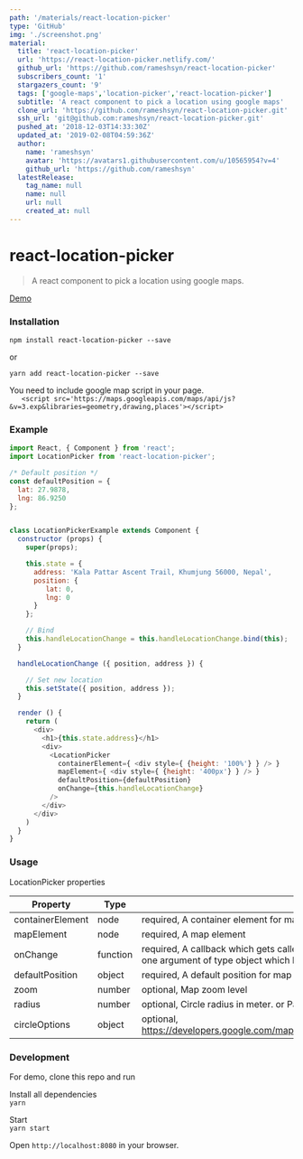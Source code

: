 ```yaml
---
path: '/materials/react-location-picker'
type: 'GitHub'
img: './screenshot.png'
material:
  title: 'react-location-picker'
  url: 'https://react-location-picker.netlify.com/'
  github_url: 'https://github.com/rameshsyn/react-location-picker'
  subscribers_count: '1'
  stargazers_count: '9'
  tags: ['google-maps','location-picker','react-location-picker']
  subtitle: 'A react component to pick a location using google maps'
  clone_url: 'https://github.com/rameshsyn/react-location-picker.git'
  ssh_url: 'git@github.com:rameshsyn/react-location-picker.git'
  pushed_at: '2018-12-03T14:33:30Z'
  updated_at: '2019-02-08T04:59:36Z'
  author:
    name: 'rameshsyn'
    avatar: 'https://avatars1.githubusercontent.com/u/10565954?v=4'
    github_url: 'https://github.com/rameshsyn'
  latestRelease:
    tag_name: null
    name: null
    url: null
    created_at: null
---
```

# react-location-picker
> A react component to pick a location using google maps.

[Demo](https://react-location-picker.netlify.com/)
### Installation
```shell 
npm install react-location-picker --save
```  
or  
```shell 
yarn add react-location-picker --save
```

You need to include google map script in your page.  
`    <script src='https://maps.googleapis.com/maps/api/js?&v=3.exp&libraries=geometry,drawing,places'></script>
`
### Example
```js
import React, { Component } from 'react';
import LocationPicker from 'react-location-picker';

/* Default position */
const defaultPosition = {
  lat: 27.9878,
  lng: 86.9250
};


class LocationPickerExample extends Component {
  constructor (props) {
    super(props);

    this.state = {
      address: 'Kala Pattar Ascent Trail, Khumjung 56000, Nepal',
      position: {
         lat: 0,
         lng: 0
      }
    };

    // Bind
    this.handleLocationChange = this.handleLocationChange.bind(this);
  }

  handleLocationChange ({ position, address }) {

    // Set new location
    this.setState({ position, address });
  }

  render () {
    return (
      <div>
        <h1>{this.state.address}</h1>
        <div>
          <LocationPicker
            containerElement={ <div style={ {height: '100%'} } /> }
            mapElement={ <div style={ {height: '400px'} } /> }
            defaultPosition={defaultPosition}
            onChange={this.handleLocationChange}
          />
        </div>
      </div>
    )
  }
}
```
### Usage
LocationPicker properties 

| Property | Type | Description |  
|---------------------|-------------------|------------------|  
| containerElement | node | required, A container element for map element|  
| mapElement | node | required, A map element|  
| onChange | function | required, A callback which gets called on every map marker position change, it is passed with one argument of type object which has location information.|
| defaultPosition | object | required, A default position for map center.|
| zoom | number | optional, Map zoom level |
| radius | number | optional, Circle radius in meter. or Pass -1 to hide it.|
| circleOptions | object | optional,  https://developers.google.com/maps/documentation/javascript/3.exp/reference#CircleOptions
  

### Development
For demo, clone this repo and run

Install all dependencies  
`yarn` 

Start  
`yarn start`

Open `http://localhost:8080` in your browser.
